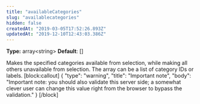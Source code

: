 ```yaml
---
title: "availableCategories"
slug: "availablecategories"
hidden: false
createdAt: "2019-03-05T17:52:26.893Z"
updatedAt: "2019-12-10T12:43:03.386Z"
---
```

**Type:** array&lt;string&gt;
**Default**: []

Makes the specified categories available from selection, while making all others unavailable from selection. The array can be a list of category IDs or labels.
[block:callout]
{
  &quot;type&quot;: &quot;warning&quot;,
  &quot;title&quot;: &quot;Important note&quot;,
  &quot;body&quot;: &quot;Important note: you should also validate this server side; a somewhat clever user can change this value right from the browser to bypass the validation.&quot;
}
[/block]
